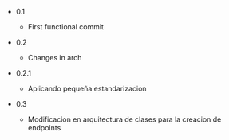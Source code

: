 - 0.1
	- First functional commit

- 0.2
	- Changes in arch

- 0.2.1
	- Aplicando pequeña estandarizacion

- 0.3
	- Modificacion en arquitectura de clases para la creacion de endpoints
